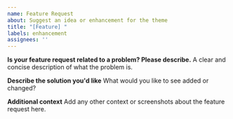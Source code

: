 ```yaml
---
name: Feature Request
about: Suggest an idea or enhancement for the theme
title: "[Feature] "
labels: enhancement
assignees: ''
---
```


**Is your feature request related to a problem? Please describe.**
A clear and concise description of what the problem is.

**Describe the solution you'd like**
What would you like to see added or changed?

**Additional context**
Add any other context or screenshots about the feature request here.